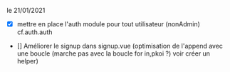 le 21/01/2021

- [x] mettre en place l'auth module pour tout utilisateur (nonAdmin) cf.auth.auth
- [] Améliorer le signup dans signup.vue (optimisation de l'append avec une boucle (marche pas avec la boucle for in,pkoi ?) voir créer un helper)

